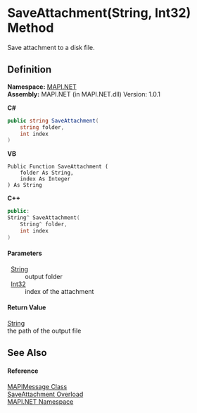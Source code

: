 # SaveAttachment(String, Int32) Method


Save attachment to a disk file.



## Definition
**Namespace:** <a href="N_MAPI_NET.md">MAPI.NET</a>  
**Assembly:** MAPI.NET (in MAPI.NET.dll) Version: 1.0.1

**C#**
``` C#
public string SaveAttachment(
	string folder,
	int index
)
```
**VB**
``` VB
Public Function SaveAttachment ( 
	folder As String,
	index As Integer
) As String
```
**C++**
``` C++
public:
String^ SaveAttachment(
	String^ folder, 
	int index
)
```



#### Parameters
<dl><dt>  <a href="https://learn.microsoft.com/dotnet/api/system.string" target="_blank" rel="noopener noreferrer">String</a></dt><dd>output folder</dd><dt>  <a href="https://learn.microsoft.com/dotnet/api/system.int32" target="_blank" rel="noopener noreferrer">Int32</a></dt><dd>index of the attachment</dd></dl>

#### Return Value
<a href="https://learn.microsoft.com/dotnet/api/system.string" target="_blank" rel="noopener noreferrer">String</a>  
the path of the output file

## See Also


#### Reference
<a href="T_MAPI_NET_MAPIMessage.md">MAPIMessage Class</a>  
<a href="Overload_MAPI_NET_MAPIMessage_SaveAttachment.md">SaveAttachment Overload</a>  
<a href="N_MAPI_NET.md">MAPI.NET Namespace</a>  
